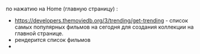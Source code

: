 по нажатию на Home (главную страницу) :

- https://developers.themoviedb.org/3/trending/get-trending - список самых
  популярных фильмов на сегодня для создания коллекции на главной странице.
- рендерится список фильмов
-
